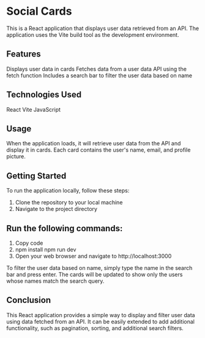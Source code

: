 # Social Cards

This is a React application that displays user data retrieved from an API. The application uses the Vite build tool as the development environment.

## Features
Displays user data in cards
Fetches data from a user data API using the fetch function
Includes a search bar to filter the user data based on name


## Technologies Used
React
Vite
JavaScript


## Usage
When the application loads, it will retrieve user data from the API and display it in cards. Each card contains the user's name, email, and profile picture.
## Getting Started
To run the application locally, follow these steps:

1. Clone the repository to your local machine
2. Navigate to the project directory


## Run the following commands:
1. Copy code
2. npm install
   npm run dev
3. Open your web browser and navigate to http://localhost:3000


To filter the user data based on name, simply type the name in the search bar and press enter. The cards will be updated to show only the users whose names match the search query.

## Conclusion
This React application provides a simple way to display and filter user data using data fetched from an API. It can be easily extended to add additional functionality, such as pagination, sorting, and additional search filters.
